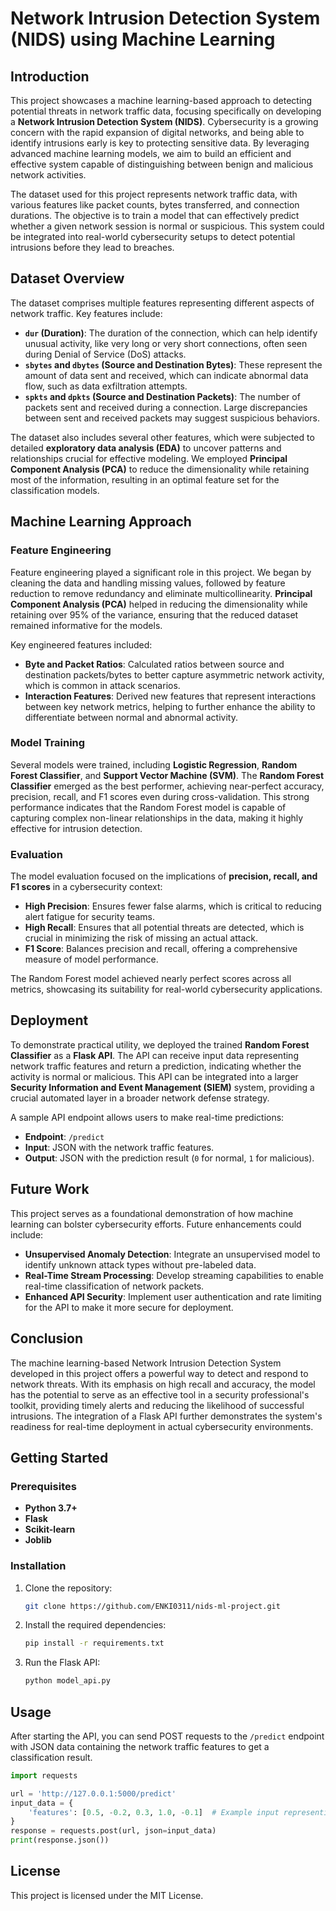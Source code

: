 # Network Intrusion Detection System (NIDS) using Machine Learning

## Introduction
This project showcases a machine learning-based approach to detecting potential threats in network traffic data, focusing specifically on developing a **Network Intrusion Detection System (NIDS)**. Cybersecurity is a growing concern with the rapid expansion of digital networks, and being able to identify intrusions early is key to protecting sensitive data. By leveraging advanced machine learning models, we aim to build an efficient and effective system capable of distinguishing between benign and malicious network activities.

The dataset used for this project represents network traffic data, with various features like packet counts, bytes transferred, and connection durations. The objective is to train a model that can effectively predict whether a given network session is normal or suspicious. This system could be integrated into real-world cybersecurity setups to detect potential intrusions before they lead to breaches.

## Dataset Overview
The dataset comprises multiple features representing different aspects of network traffic. Key features include:
- **`dur` (Duration)**: The duration of the connection, which can help identify unusual activity, like very long or very short connections, often seen during Denial of Service (DoS) attacks.
- **`sbytes` and `dbytes` (Source and Destination Bytes)**: These represent the amount of data sent and received, which can indicate abnormal data flow, such as data exfiltration attempts.
- **`spkts` and `dpkts` (Source and Destination Packets)**: The number of packets sent and received during a connection. Large discrepancies between sent and received packets may suggest suspicious behaviors.

The dataset also includes several other features, which were subjected to detailed **exploratory data analysis (EDA)** to uncover patterns and relationships crucial for effective modeling. We employed **Principal Component Analysis (PCA)** to reduce the dimensionality while retaining most of the information, resulting in an optimal feature set for the classification models.

## Machine Learning Approach
### Feature Engineering
Feature engineering played a significant role in this project. We began by cleaning the data and handling missing values, followed by feature reduction to remove redundancy and eliminate multicollinearity. **Principal Component Analysis (PCA)** helped in reducing the dimensionality while retaining over 95% of the variance, ensuring that the reduced dataset remained informative for the models.

Key engineered features included:
- **Byte and Packet Ratios**: Calculated ratios between source and destination packets/bytes to better capture asymmetric network activity, which is common in attack scenarios.
- **Interaction Features**: Derived new features that represent interactions between key network metrics, helping to further enhance the ability to differentiate between normal and abnormal activity.

### Model Training
Several models were trained, including **Logistic Regression**, **Random Forest Classifier**, and **Support Vector Machine (SVM)**. The **Random Forest Classifier** emerged as the best performer, achieving near-perfect accuracy, precision, recall, and F1 scores even during cross-validation. This strong performance indicates that the Random Forest model is capable of capturing complex non-linear relationships in the data, making it highly effective for intrusion detection.

### Evaluation
The model evaluation focused on the implications of **precision, recall, and F1 scores** in a cybersecurity context:
- **High Precision**: Ensures fewer false alarms, which is critical to reducing alert fatigue for security teams.
- **High Recall**: Ensures that all potential threats are detected, which is crucial in minimizing the risk of missing an actual attack.
- **F1 Score**: Balances precision and recall, offering a comprehensive measure of model performance.

The Random Forest model achieved nearly perfect scores across all metrics, showcasing its suitability for real-world cybersecurity applications.

## Deployment
To demonstrate practical utility, we deployed the trained **Random Forest Classifier** as a **Flask API**. The API can receive input data representing network traffic features and return a prediction, indicating whether the activity is normal or malicious. This API can be integrated into a larger **Security Information and Event Management (SIEM)** system, providing a crucial automated layer in a broader network defense strategy.

A sample API endpoint allows users to make real-time predictions:
- **Endpoint**: `/predict`
- **Input**: JSON with the network traffic features.
- **Output**: JSON with the prediction result (`0` for normal, `1` for malicious).

## Future Work
This project serves as a foundational demonstration of how machine learning can bolster cybersecurity efforts. Future enhancements could include:
- **Unsupervised Anomaly Detection**: Integrate an unsupervised model to identify unknown attack types without pre-labeled data.
- **Real-Time Stream Processing**: Develop streaming capabilities to enable real-time classification of network packets.
- **Enhanced API Security**: Implement user authentication and rate limiting for the API to make it more secure for deployment.

## Conclusion
The machine learning-based Network Intrusion Detection System developed in this project offers a powerful way to detect and respond to network threats. With its emphasis on high recall and accuracy, the model has the potential to serve as an effective tool in a security professional's toolkit, providing timely alerts and reducing the likelihood of successful intrusions. The integration of a Flask API further demonstrates the system's readiness for real-time deployment in actual cybersecurity environments.

## Getting Started
### Prerequisites
- **Python 3.7+**
- **Flask**
- **Scikit-learn**
- **Joblib**

### Installation
1. Clone the repository:
   ```bash
   git clone https://github.com/ENKI0311/nids-ml-project.git
   ```
2. Install the required dependencies:
   ```bash
   pip install -r requirements.txt
   ```
3. Run the Flask API:
   ```bash
   python model_api.py
   ```

## Usage
After starting the API, you can send POST requests to the `/predict` endpoint with JSON data containing the network traffic features to get a classification result.

```python
import requests

url = 'http://127.0.0.1:5000/predict'
input_data = {
    'features': [0.5, -0.2, 0.3, 1.0, -0.1]  # Example input representing 5 principal components
}
response = requests.post(url, json=input_data)
print(response.json())
```

## License
This project is licensed under the MIT License.

